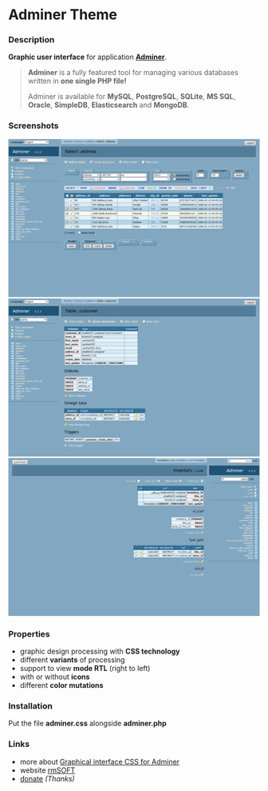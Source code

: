 Adminer Theme
=============

### Description

**Graphic user interface** for application **[Adminer][1]**.

> **Adminer** is a fully featured tool for managing various databases written in **one single PHP file!**
>
> Adminer is available for **MySQL**, **PostgreSQL**, **SQLite**, **MS SQL**, **Oracle**, **SimpleDB**, **Elasticsearch** and **MongoDB**.


### Screenshots

<img src="https://raw.githubusercontent.com/mesaros/adminer-theme-rmsoft/master/screenshots/adminer-theme-01.png" width="600px" />

<img src="https://raw.githubusercontent.com/mesaros/adminer-theme-rmsoft/master/screenshots/adminer-theme-02.png" width="650px" />

<img src="https://raw.githubusercontent.com/mesaros/adminer-theme-rmsoft/master/screenshots/adminer-theme-03.png" width="650px" />


### Properties

- graphic design processing with **CSS technology** 
- different **variants** of processing 
- support to view **mode RTL** (right to left) 
- with or without **icons** 
- different **color mutations**


### Installation

Put the file **adminer.css** alongside **adminer.php**


### Links

- more about [Graphical interface CSS for Adminer][2]
- website [rmSOFT][3]
- [donate][4] *(Thanks)*


[1]: http://www.adminer.org/
[2]: http://www.rmsoft.sk/index.php/en/portfolio/programming-work/web-services/graphical-interface-css-for-adminer
[3]: http://www.rmsoft.sk
[4]: https://www.paypal.com/cgi-bin/webscr?cmd=_s-xclick&hosted_button_id=BB4D8Y28YZDH6 "Thanks for support"
